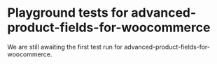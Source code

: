 # Playground tests for advanced-product-fields-for-woocommerce
We are still awaiting the first test run for advanced-product-fields-for-woocommerce.
